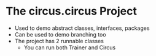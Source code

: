 # The circus.circus Project

- Used to demo abstract classes, interfaces, packages
- Can be used to demo branching too
- The project has 2 runnable classes
	- You can run both Trainer and Circus